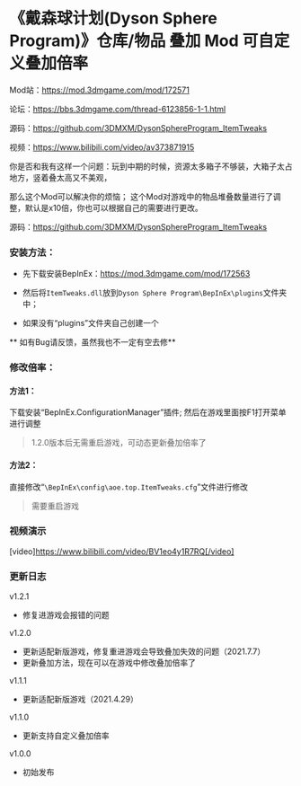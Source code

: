 # 《戴森球计划(Dyson Sphere Program)》仓库/物品 叠加 Mod 可自定义叠加倍率

Mod站：https://mod.3dmgame.com/mod/172571

论坛：https://bbs.3dmgame.com/thread-6123856-1-1.html

源码：https://github.com/3DMXM/DysonSphereProgram_ItemTweaks

视频：https://www.bilibili.com/video/av373871915

你是否和我有这样一个问题：玩到中期的时候，资源太多箱子不够装，大箱子太占地方，竖着叠太高又不美观，

那么这个Mod可以解决你的烦恼；
这个Mod对游戏中的物品堆叠数量进行了调整，默认是x10倍，你也可以根据自己的需要进行更改。

源码：https://github.com/3DMXM/DysonSphereProgram_ItemTweaks

### 安装方法：
- 先下载安装BepInEx：https://mod.3dmgame.com/mod/172563

- 然后将`ItemTweaks.dll`放到`Dyson Sphere Program\BepInEx\plugins`文件夹中；

- 如果没有“plugins”文件夹自己创建一个


** 如有Bug请反馈，虽然我也不一定有空去修**

### 修改倍率：
#### 方法1：
下载安装“BepInEx.ConfigurationManager”插件;
然后在游戏里面按F1打开菜单进行调整
> 1.2.0版本后无需重启游戏，可动态更新叠加倍率了

#### 方法2：

直接修改“`\BepInEx\config\aoe.top.ItemTweaks.cfg`”文件进行修改
> 需要重启游戏


### 视频演示
[video]https://www.bilibili.com/video/BV1eo4y1R7RQ[/video]

### 更新日志

v1.2.1
- 修复进游戏会报错的问题

v1.2.0
- 更新适配新版游戏，修复重进游戏会导致叠加失效的问题（2021.7.7）
- 更新叠加方法，现在可以在游戏中修改叠加倍率了

v1.1.1
- 更新适配新版游戏（2021.4.29）

v1.1.0
- 更新支持自定义叠加倍率

v1.0.0
- 初始发布